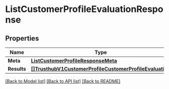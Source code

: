 # ListCustomerProfileEvaluationResponse

## Properties
Name | Type | Description | Notes
------------ | ------------- | ------------- | -------------
**Meta** | [**ListCustomerProfileResponseMeta**](ListCustomerProfileResponse_meta.md) |  |[optional] 
**Results** | [**[]TrusthubV1CustomerProfileCustomerProfileEvaluation**](trusthub.v1.customer_profile.customer_profile_evaluation.md) |  |[optional] 

[[Back to Model list]](../README.md#documentation-for-models) [[Back to API list]](../README.md#documentation-for-api-endpoints) [[Back to README]](../README.md)


